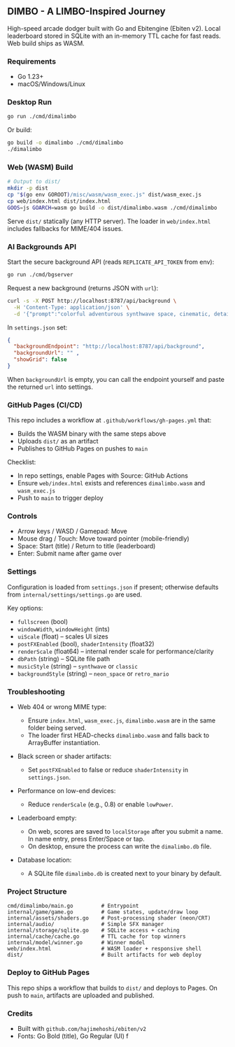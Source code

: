 ## DIMBO - A LIMBO-Inspired Journey

High-speed arcade dodger built with Go and Ebitengine (Ebiten v2). Local leaderboard stored in SQLite with an in-memory TTL cache for fast reads. Web build ships as WASM.

### Requirements

- Go 1.23+
- macOS/Windows/Linux

### Desktop Run

```bash
go run ./cmd/dimalimbo
```

Or build:

```bash
go build -o dimalimbo ./cmd/dimalimbo
./dimalimbo
```

### Web (WASM) Build

```bash
# Output to dist/
mkdir -p dist
cp "$(go env GOROOT)/misc/wasm/wasm_exec.js" dist/wasm_exec.js
cp web/index.html dist/index.html
GOOS=js GOARCH=wasm go build -o dist/dimalimbo.wasm ./cmd/dimalimbo
```

Serve `dist/` statically (any HTTP server). The loader in `web/index.html` includes fallbacks for MIME/404 issues.

### AI Backgrounds API

Start the secure background API (reads `REPLICATE_API_TOKEN` from env):

```bash
go run ./cmd/bgserver
```

Request a new background (returns JSON with `url`):

```bash
curl -s -X POST http://localhost:8787/api/background \
  -H 'Content-Type: application/json' \
  -d '{"prompt":"colorful adventurous synthwave space, cinematic, detailed","width":1600,"height":900}'
```

In `settings.json` set:

```json
{
  "backgroundEndpoint": "http://localhost:8787/api/background",
  "backgroundUrl": "" ,
  "showGrid": false
}
```

When `backgroundUrl` is empty, you can call the endpoint yourself and paste the returned `url` into settings.

### GitHub Pages (CI/CD)

This repo includes a workflow at `.github/workflows/gh-pages.yml` that:
- Builds the WASM binary with the same steps above
- Uploads `dist/` as an artifact
- Publishes to GitHub Pages on pushes to `main`

Checklist:
- In repo settings, enable Pages with Source: GitHub Actions
- Ensure `web/index.html` exists and references `dimalimbo.wasm` and `wasm_exec.js`
- Push to `main` to trigger deploy

### Controls

- Arrow keys / WASD / Gamepad: Move
- Mouse drag / Touch: Move toward pointer (mobile-friendly)
- Space: Start (title) / Return to title (leaderboard)
- Enter: Submit name after game over

### Settings

Configuration is loaded from `settings.json` if present; otherwise defaults from `internal/settings/settings.go` are used.

Key options:
- `fullscreen` (bool)
- `windowWidth`, `windowHeight` (ints)
- `uiScale` (float) – scales UI sizes
- `postFXEnabled` (bool), `shaderIntensity` (float32)
- `renderScale` (float64) – internal render scale for performance/clarity
- `dbPath` (string) – SQLite file path
- `musicStyle` (string) – `synthwave` or `classic`
- `backgroundStyle` (string) – `neon_space` or `retro_mario`

### Troubleshooting

- Web 404 or wrong MIME type:
  - Ensure `index.html`, `wasm_exec.js`, `dimalimbo.wasm` are in the same folder being served.
  - The loader first HEAD-checks `dimalimbo.wasm` and falls back to ArrayBuffer instantiation.

- Black screen or shader artifacts:
  - Set `postFXEnabled` to false or reduce `shaderIntensity` in `settings.json`.

- Performance on low-end devices:
  - Reduce `renderScale` (e.g., 0.8) or enable `lowPower`.

- Leaderboard empty:
  - On web, scores are saved to `localStorage` after you submit a name. In name entry, press Enter/Space or tap.
  - On desktop, ensure the process can write the `dimalimbo.db` file.

- Database location:
  - A SQLite file `dimalimbo.db` is created next to your binary by default.

### Project Structure

```
cmd/dimalimbo/main.go         # Entrypoint
internal/game/game.go         # Game states, update/draw loop
internal/assets/shaders.go    # Post-processing shader (neon/CRT)
internal/audio/               # Simple SFX manager
internal/storage/sqlite.go    # SQLite access + caching
internal/cache/cache.go       # TTL cache for top winners
internal/model/winner.go      # Winner model
web/index.html                # WASM loader + responsive shell
dist/                         # Built artifacts for web deploy
```

### Deploy to GitHub Pages

This repo ships a workflow that builds to `dist/` and deploys to Pages. On push to `main`, artifacts are uploaded and published.

### Credits

- Built with `github.com/hajimehoshi/ebiten/v2`
- Fonts: Go Bold (title), Go Regular (UI)
f